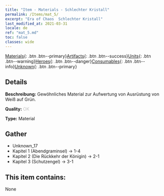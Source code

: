 ```yaml
---
title: "Item - Materials - Schlechter Kristall"
permalink: /Items/mat_5/
excerpt: "Era of Chaos  Schlechter Kristall"
last_modified_at: 2021-03-31
locale: de
ref: "mat_5.md"
toc: false
classes: wide
---
```

 [Materials](/de/Items/){: .btn .btn--primary}[Artifacts](/de/Items/Artifacts/){: .btn .btn--success}[Units](/de/Items/Units/){: .btn .btn--warning}[Heroes](/de/Items/Heroes/){: .btn .btn--danger}[Consumables](/de/Items/Consumables/){: .btn .btn--info}[Unknown](/de/Items/Unknown/){: .btn .btn--primary}

## Details
 **Beschreibung:** Gewöhnliches Material zur Aufwertung von Ausrüstung von Weiß auf Grün.

 **Quality:** <span style="color: #C0C0C0">OK</span>

 **Type:** Material

## Gather

*    Unknown_17 
*    Kapitel 1 (Abendgraminsel) -> 1-4 
*    Kapitel 2 (Die Rückkehr der Königin) -> 2-1 
*    Kapitel 3 (Schutzengel) -> 3-1 

## This item contains:

  None

